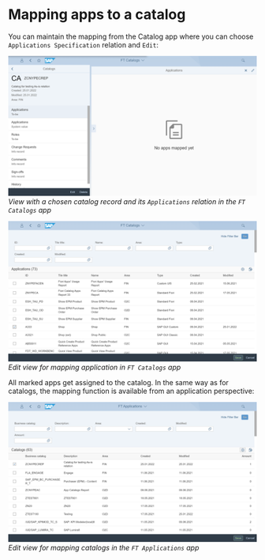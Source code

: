 # Mapping apps to a catalog

You can maintain the mapping from the Catalog app where you can choose `Applications Specification` relation and `Edit`:

[![](res/cat-apps.png)](res/cat-apps.png)
*View with a chosen catalog record and its `Applications` relation in the `FT Catalogs` app*

[![](res/map-apps.png)](res/map-apps.png)
*Edit view for mapping application in `FT Catalogs` app*

All marked apps get assigned to the catalog. In the same way as for catalogs, the mapping function is available from an application perspective:

[![](res/map-cats.png)](res/map-cats.png)
*Edit view for mapping catalogs in the `FT Applications` app*
